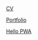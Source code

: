 [CV](https://mhgufron.github.io/profile/cv)

[Portfolio](https://mhgufron.github.io/profile/portfolio)

[Hello PWA](https://mhgufron.github.io/profile/hello)
